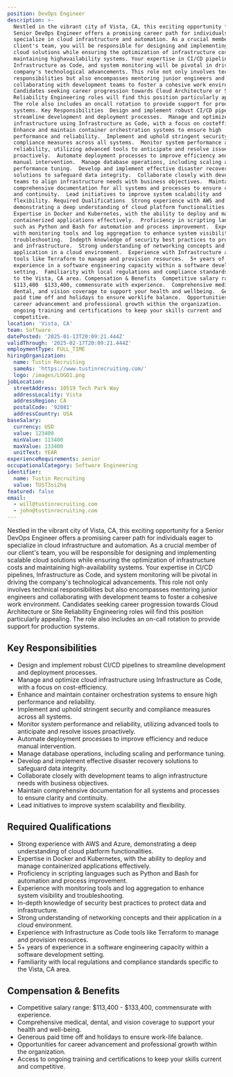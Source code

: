 ```yaml
---
position: DevOps Engineer
description: >-
  Nestled in the vibrant city of Vista, CA, this exciting opportunity for a
  Senior DevOps Engineer offers a promising career path for individuals eager to
  specialize in cloud infrastructure and automation. As a crucial member of our
  client's team, you will be responsible for designing and implementing scalable
  cloud solutions while ensuring the optimization of infrastructure costs and
  maintaining highavailability systems. Your expertise in CI/CD pipelines,
  Infrastructure as Code, and system monitoring will be pivotal in driving the
  company's technological advancements. This role not only involves technical
  responsibilities but also encompasses mentoring junior engineers and
  collaborating with development teams to foster a cohesive work environment.
  Candidates seeking career progression towards Cloud Architecture or Site
  Reliability Engineering roles will find this position particularly appealing.
  The role also includes an oncall rotation to provide support for production
  systems. Key Responsibilities  Design and implement robust CI/CD pipelines to
  streamline development and deployment processes.  Manage and optimize cloud
  infrastructure using Infrastructure as Code, with a focus on costefficiency. 
  Enhance and maintain container orchestration systems to ensure high
  performance and reliability.  Implement and uphold stringent security and
  compliance measures across all systems.  Monitor system performance and
  reliability, utilizing advanced tools to anticipate and resolve issues
  proactively.  Automate deployment processes to improve efficiency and reduce
  manual intervention.  Manage database operations, including scaling and
  performance tuning.  Develop and implement effective disaster recovery
  solutions to safeguard data integrity.  Collaborate closely with development
  teams to align infrastructure needs with business objectives.  Maintain
  comprehensive documentation for all systems and processes to ensure clarity
  and continuity.  Lead initiatives to improve system scalability and
  flexibility. Required Qualifications  Strong experience with AWS and Azure,
  demonstrating a deep understanding of cloud platform functionalities. 
  Expertise in Docker and Kubernetes, with the ability to deploy and manage
  containerized applications effectively.  Proficiency in scripting languages
  such as Python and Bash for automation and process improvement.  Experience
  with monitoring tools and log aggregation to enhance system visibility and
  troubleshooting.  Indepth knowledge of security best practices to protect data
  and infrastructure.  Strong understanding of networking concepts and their
  application in a cloud environment.  Experience with Infrastructure as Code
  tools like Terraform to manage and provision resources.  5+ years of
  experience in a software engineering capacity within a software development
  setting.  Familiarity with local regulations and compliance standards specific
  to the Vista, CA area. Compensation & Benefits  Competitive salary range:
  $113,400  $133,400, commensurate with experience.  Comprehensive medical,
  dental, and vision coverage to support your health and wellbeing.  Generous
  paid time off and holidays to ensure worklife balance.  Opportunities for
  career advancement and professional growth within the organization.  Access to
  ongoing training and certifications to keep your skills current and
  competitive.
location: 'Vista, CA'
team: Software
datePosted: '2025-01-13T20:09:21.444Z'
validThrough: '2025-02-17T20:09:21.444Z'
employmentType: FULL_TIME
hiringOrganization:
  name: Tustin Recruiting
  sameAs: 'https://www.tustinrecruiting.com/'
  logo: /images/LOGO1.png
jobLocation:
  streetAddress: 10519 Tech Park Way
  addressLocality: Vista
  addressRegion: CA
  postalCode: '92081'
  addressCountry: USA
baseSalary:
  currency: USD
  value: 123400
  minValue: 113400
  maxValue: 133400
  unitText: YEAR
experienceRequirements: senior
occupationalCategory: Software Engineering
identifier:
  name: Tustin Recruiting
  value: TUST3si2hq
featured: false
email:
  - will@tustinrecruiting.com
  - john@tustinrecruiting.com
---
```




Nestled in the vibrant city of Vista, CA, this exciting opportunity for a Senior DevOps Engineer offers a promising career path for individuals eager to specialize in cloud infrastructure and automation. As a crucial member of our client's team, you will be responsible for designing and implementing scalable cloud solutions while ensuring the optimization of infrastructure costs and maintaining high-availability systems. Your expertise in CI/CD pipelines, Infrastructure as Code, and system monitoring will be pivotal in driving the company's technological advancements. This role not only involves technical responsibilities but also encompasses mentoring junior engineers and collaborating with development teams to foster a cohesive work environment. Candidates seeking career progression towards Cloud Architecture or Site Reliability Engineering roles will find this position particularly appealing. The role also includes an on-call rotation to provide support for production systems.

## Key Responsibilities

- Design and implement robust CI/CD pipelines to streamline development and deployment processes.
- Manage and optimize cloud infrastructure using Infrastructure as Code, with a focus on cost-efficiency.
- Enhance and maintain container orchestration systems to ensure high performance and reliability.
- Implement and uphold stringent security and compliance measures across all systems.
- Monitor system performance and reliability, utilizing advanced tools to anticipate and resolve issues proactively.
- Automate deployment processes to improve efficiency and reduce manual intervention.
- Manage database operations, including scaling and performance tuning.
- Develop and implement effective disaster recovery solutions to safeguard data integrity.
- Collaborate closely with development teams to align infrastructure needs with business objectives.
- Maintain comprehensive documentation for all systems and processes to ensure clarity and continuity.
- Lead initiatives to improve system scalability and flexibility.

## Required Qualifications

- Strong experience with AWS and Azure, demonstrating a deep understanding of cloud platform functionalities.
- Expertise in Docker and Kubernetes, with the ability to deploy and manage containerized applications effectively.
- Proficiency in scripting languages such as Python and Bash for automation and process improvement.
- Experience with monitoring tools and log aggregation to enhance system visibility and troubleshooting.
- In-depth knowledge of security best practices to protect data and infrastructure.
- Strong understanding of networking concepts and their application in a cloud environment.
- Experience with Infrastructure as Code tools like Terraform to manage and provision resources.
- 5+ years of experience in a software engineering capacity within a software development setting.
- Familiarity with local regulations and compliance standards specific to the Vista, CA area.

## Compensation & Benefits

- Competitive salary range: $113,400 - $133,400, commensurate with experience.
- Comprehensive medical, dental, and vision coverage to support your health and well-being.
- Generous paid time off and holidays to ensure work-life balance.
- Opportunities for career advancement and professional growth within the organization.
- Access to ongoing training and certifications to keep your skills current and competitive.
